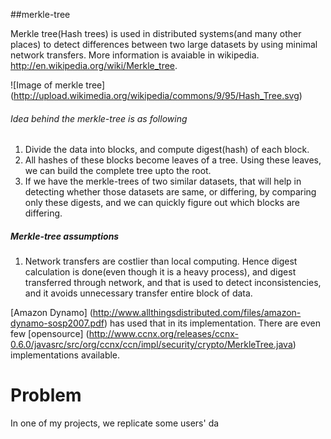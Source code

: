 ##merkle-tree

Merkle tree(Hash trees) is used in distributed systems(and many other places) to detect differences between two large datasets by using minimal network transfers. More information is avaiable in wikipedia. http://en.wikipedia.org/wiki/Merkle_tree. 

![Image of merkle tree] (http://upload.wikimedia.org/wikipedia/commons/9/95/Hash_Tree.svg)

###### Idea behind the merkle-tree is as following

1. Divide the data into blocks, and compute digest(hash) of each block. 
2. All hashes of these blocks become leaves of a tree. Using these leaves, we can build the complete tree upto the root.
3. If we have the merkle-trees of two similar datasets, that will help in detecting whether those datasets are same, or differing, by comparing only these digests, and we can quickly figure out which blocks are differing.

##### Merkle-tree assumptions

1) Network transfers are costlier than local computing. Hence digest calculation is done(even though it is a heavy process), and digest transferred through network, and that is used to detect inconsistencies, and it avoids unnecessary transfer entire block of data.

[Amazon Dynamo] (http://www.allthingsdistributed.com/files/amazon-dynamo-sosp2007.pdf) has used that in its implementation.
There are even few [opensource] (http://www.ccnx.org/releases/ccnx-0.6.0/javasrc/src/org/ccnx/ccn/impl/security/crypto/MerkleTree.java) implementations available. 

Problem
========
In one of my projects, we replicate some users' da

